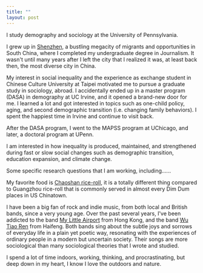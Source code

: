 ```yaml
---
title: ""
layout: post
---
```


I study demography and sociology at the University of Pennsylvania.  

I grew up in [Shenzhen](https://www.archdaily.com/932731/the-curious-history-and-beauty-of-shenzhens-urban-villages), a bustling megacity of migrants and opportunities in South China, where I completed my undergraduate degree in Journalism. It wasn't until many years after I left the city that I realized it was, at least back then, the most diverse city in China.  

My interest in social inequality and the experience as exchange student in Chinese Culture University at Taipei motivated me to pursue a graduate study in sociology, abroad. I accidentally ended up in a master program (DASA) in demography at UC Irvine, and it opened a brand-new door for me. I learned a lot and got interested in topics such as one-child policy, aging, and second demographic transition (i.e. changing family behaviors). I spent the happiest time in Irvine and continue to visit back.  

After the DASA program, I went to the MAPSS program at UChicago, and later, a doctoral program at UPenn.  

I am interested in how inequality is produced, maintained, and strengthened during fast or slow social changes such as demographic transition, education expansion, and climate change.  

Some specific research questions that I am working, including......

My favorite food is [Chaoshan rice-roll](https://www.youtube.com/watch?v=OOJsyC1Kpew), it is a totally different thing compared to Guangzhou rice-roll that is commonly served in almost every Dim Dum places in US Chinatown.  

I have been a big fan of rock and indie music, from both local and British bands, since a very young age. Over the past several years, I've been addicted to the band [My Little Airport](https://hongkongfp.com/2021/11/19/a-dive-into-young-peoples-discontent-through-the-hong-kong-indie-band-my-little-airport/) from Hong Kong, and the band [Wu Tiao Ren](https://fairbank.fas.harvard.edu/events/what-chinas-coolest-rock-band-can-tell-us-about-the-nations-cultural-shifts/) from Haifeng. Both bands sing about the subtle joys and sorrows of everyday life in a plain yet poetic way, resonating with the experiences of ordinary people in a modern but uncertain society. Their songs are more sociological than many sociological theories that I wrote and studied. 

I spend a lot of time indoors, working, thinking, and procrastinating, but deep down in my heart, I know I love the outdoors and nature. 
